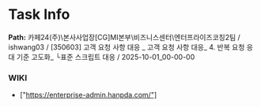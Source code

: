 # Task Info

**Path:** 카페24(주)\본사사업장\[CG]MI본부\비즈니스센터\엔터프라이즈코칭2팀 / ishwang03 / [350603] 고객 요청 사항 대응 _ 고객 요청 사항 대응_ 4. 반복 요청 응대 기준 고도화_ └표준 스크립트 대응 / 2025-10-01_00-00-00

### WIKI
- ["https://enterprise-admin.hanpda.com/"]

